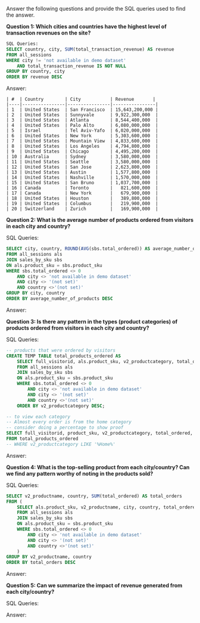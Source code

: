 Answer the following questions and provide the SQL queries used to find the answer.

    
**Question 1: Which cities and countries have the highest level of transaction revenues on the site?**

```SQL
SQL Queries:
SELECT country, city, SUM(total_transaction_revenue) AS revenue  
FROM all_sessions
WHERE city != 'not available in demo dataset' 
	AND total_transaction_revenue IS NOT NULL
GROUP BY country, city
ORDER BY revenue DESC
```


Answer:
```
| #  | Country        | City           | Revenue       |
|----|----------------|----------------|----------------|
| 1  | United States  | San Francisco  | 15,643,200,000 |
| 2  | United States  | Sunnyvale      | 9,922,300,000  |
| 3  | United States  | Atlanta        | 8,544,400,000  |
| 4  | United States  | Palo Alto      | 6,080,000,000  |
| 5  | Israel         | Tel Aviv-Yafo  | 6,020,000,000  |
| 6  | United States  | New York       | 5,303,600,000  |
| 7  | United States  | Mountain View  | 4,833,600,000  |
| 8  | United States  | Los Angeles    | 4,794,800,000  |
| 9  | United States  | Chicago        | 4,495,200,000  |
| 10 | Australia      | Sydney         | 3,580,000,000  |
| 11 | United States  | Seattle        | 3,580,000,000  |
| 12 | United States  | San Jose       | 2,623,800,000  |
| 13 | United States  | Austin         | 1,577,800,000  |
| 14 | United States  | Nashville      | 1,570,000,000  |
| 15 | United States  | San Bruno      | 1,037,700,000  |
| 16 | Canada         | Toronto        |   821,600,000  |
| 17 | Canada         | New York       |   679,900,000  |
| 18 | United States  | Houston        |   389,800,000  |
| 19 | United States  | Columbus       |   219,900,000  |
| 20 | Switzerland    | Zurich         |   169,900,000  |
```



**Question 2: What is the average number of products ordered from visitors in each city and country?**


SQL Queries:
```SQL
SELECT city, country, ROUND(AVG(sbs.total_ordered)) AS average_number_of_products
FROM all_sessions als
JOIN sales_by_sku sbs
ON als.product_sku = sbs.product_sku
WHERE sbs.total_ordered <> 0 
	AND city <> 'not available in demo dataset' 
	AND city <> '(not set)'
	AND country <>'(not set)'
GROUP BY city, country 	
ORDER BY average_number_of_products DESC

```


Answer:





**Question 3: Is there any pattern in the types (product categories) of products ordered from visitors in each city and country?**


SQL Queries:
```SQL
-- products that were ordered by visitors
CREATE TEMP TABLE total_products_ordered AS
	SELECT full_visitorid, als.product_sku, v2_productcategory, total_ordered, city, country
	FROM all_sessions als
	JOIN sales_by_sku sbs
	ON als.product_sku = sbs.product_sku
	WHERE sbs.total_ordered <> 0 
		AND city <> 'not available in demo dataset' 
		AND city <> '(not set)'
		AND country <>'(not set)'
	ORDER BY v2_productcategory DESC;

-- to view each category
-- Almost every order is from the home category 
-- consider doing a percentage to show proof
SELECT full_visitorid, product_sku, v2_productcategory, total_ordered, city, country
FROM total_products_ordered
-- WHERE v2_productcategory LIKE '%Home%' 


```



Answer:





**Question 4: What is the top-selling product from each city/country? Can we find any pattern worthy of noting in the products sold?**


SQL Queries:
```SQL
SELECT v2_productname, country, SUM(total_ordered) AS total_orders
FROM (
	SELECT als.product_sku, v2_productname, city, country, total_ordered--, SUM(total_ordered)
	FROM all_sessions als
	JOIN sales_by_sku sbs
	ON als.product_sku = sbs.product_sku
	WHERE sbs.total_ordered <> 0 
		AND city <> 'not available in demo dataset' 
		AND city <> '(not set)'
		AND country <>'(not set)'
	)
GROUP BY v2_productname, country
ORDER BY total_orders DESC
```



Answer:





**Question 5: Can we summarize the impact of revenue generated from each city/country?**

SQL Queries:



Answer:







